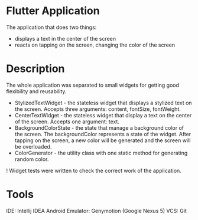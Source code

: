 # Flutter Application

The application that does two things:
 - displays a text in the center of the screen
 - reacts on tapping on the screen, changing the color of the screen 

# Description
The whole application was separated to small widgets for getting good flexibility and reusability.
 - StylizedTextWidget - the stateless widget that displays a stylized text on the screen. Accepts three arguments: content, fontSize, fontWeight.
 - CenterTextWidget - the stateless widget that display a text on the center of the screen. Accepts one argument: text.
 - BackgroundColorState - the state that manage a background color of the screen. The backgroundColor represents a state of the widget. 
                          After tapping on the screen, a new color will be generated and the screen will be overloaded.
 - ColorGenerator - the utility class with one static method for generating random color.
 
 ! Widget tests were written to check the correct work of the application.
 
# Tools
IDE: Intellij IDEA
Android Emulator: Genymotion (Google Nexus 5)
VCS: Git

 
 
